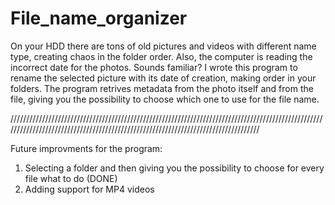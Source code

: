# File_name_organizer
On your HDD there are tons of old pictures and videos with different name type, creating chaos in the folder order. Also, the computer is reading the incorrect date for the photos. Sounds familiar? I wrote this program to rename the selected picture with its date of creation, making order in your folders.
The program retrives metadata from the photo itself and from the file, giving you the possibility to choose which one to use for the file name. 

//////////////////////////////////////////////////////////////////////////////////////////////////////////////////////////////////////////////////////////////////////////////////

Future improvments for the program:
1. Selecting a folder and then giving you the possibility to choose for every file what to do (DONE)
2. Adding support for MP4 videos
